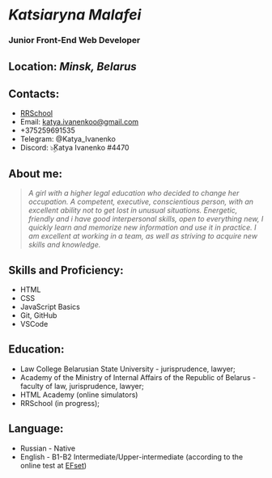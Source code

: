  
# *Katsiaryna Malafei*
### Junior Front-End Web Developer

## **Location:** *Minsk, Belarus*

## **Contacts:**
* [RRSchool](https://app.rs.school/cv/10256710-bbb4-4519-8d11-74e468a94da1)
* Email: katya.ivanenkoo@gmail.com
* +375259691535
* Telegram: @Katya_Ivanenko
* Discord: ๖ۣۜKatya Ivanenko #4470
 
## **About me:**
>*A girl with a higher legal education who decided to change her occupation. A competent, executive, conscientious person, with an excellent ability not to get lost in unusual situations. Energetic, friendly and i have good interpersonal skills, open to everything new, I quickly learn and memorize new information and use it in practice. I am excellent at working in a team, as well as striving to acquire new skills and knowledge.*
 
## **Skills and Proficiency:**
* HTML
* CSS
* JavaScript Basics
* Git, GitHub
* VSCode 

## **Education:**
* Law College Belarusian State University - jurisprudence, lawyer;
* Academy of the Ministry of Internal Affairs of the Republic of Belarus - faculty of law, jurisprudence, lawyer;
* HTML Academy (online simulators)
* RRSchool (in progress);

## **Language:**
* Russian - Native
* English - B1-B2 Intermediate/Upper-intermediate (according to the online test at [EFset](https://www.efset.org))
